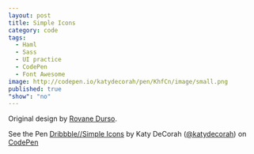 ```yaml
---
layout: post
title: Simple Icons
category: code
tags: 
  - Haml
  - Sass
  - UI practice
  - CodePen
  - Font Awesome
image: http://codepen.io/katydecorah/pen/KhfCn/image/small.png
published: true
"show": "no"
---
```

Original design by [Rovane Durso](http://dribbble.com/shots/1220920-Simple-Icons).

<p data-height="400" data-theme-id="97" data-slug-hash="KhfCn" data-user="katydecorah" data-default-tab="result" class='codepen'>See the Pen <a href='http://codepen.io/katydecorah/pen/KhfCn'>Dribbble//Simple Icons</a> by Katy DeCorah (<a href='http://codepen.io/katydecorah'>@katydecorah</a>) on <a href='http://codepen.io'>CodePen</a></p>